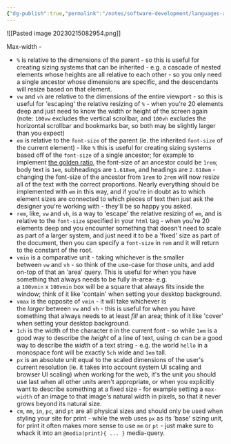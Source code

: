 ```yaml
---
{"dg-publish":true,"permalink":"/notes/software-development/languages-and-frameworks/web-development/front-end/css/tips/","tags":["programming","webdevelopment","frontend","css"],"created":"2025-07-13T15:25:04.924+08:00"}
---
```



![[Pasted image 20230215082954.png]]

Max-width -

- `%` is relative to the dimensions of the parent - so this is useful for creating sizing systems that can be inherited - e.g. a cascade of nested elements whose heights are all relative to each other - so you only need a single ancestor whose dimensions are specific, and the descendants will resize based on that element.
- `vw` and `vh` are relative to the dimensions of the entire viewport - so this is useful for 'escaping' the relative resizing of `%` - when you're 20 elements deep and just need to know the width or height of the screen again (note: `100vw` excludes the vertical scrollbar, and `100vh` excludes the horizontal scrollbar and bookmarks bar, so both may be slightly larger than you expect)
- `em` is relative to the `font-size` of the parent (ie. the inherited `font-size` of the current element) - like `%` this is useful for creating sizing systems based off of the `font-size` of a single ancestor; for example to implement [the golden ratio](https://www.google.com/search?q=golden+ratio&oq=golden+ratio&aqs=chrome..69i57.1556j0j4&sourceid=chrome&ie=UTF-8), the font-size of an ancestor could be `1rem`; body text is `1em`, subheadings are `1.618em`, and headings are `2.618em` - changing the font-size of the ancestor from `1rem` to `2rem` will now resize all of the text with the correct proportions. Nearly everything should be implemented with `em` in this way, and if you're in doubt as to which element sizes are connected to which pieces of text then just ask the designer you're working with - they'll be so happy you asked.
- `rem`, like, `vw` and `vh`, is a way to 'escape' the relative resizing of `em`, and is relative to the `font-size` specified in your `html` tag - when you're 20 elements deep and you encounter something that doesn't need to scale as part of a larger system, and just need it to be a 'fixed' size as part of the document, then you can specify a `font-size` in `rem` and it will return to the constant of the root.
- `vmin` is a comparative unit - taking whichever is the smaller between `vw` and `vh` - so think of the use-case for those units, and add on-top of that an 'area' query. This is useful for when you have something that always needs to be fully in-area- e.g. a `100vmin` x `100vmin` box will be a square that always fits inside the window; think of it like 'contain' when setting your desktop background.
- `vmax` is the opposite of `vmin` - it will take whichever is the *larger* between `vw` and `vh` - this is useful for when you have something that always needs to at least *fill* an area; think of it like 'cover' when setting your desktop background.
- `1ch` is the width of the character `0` in the current font - so while `1em` is a good way to describe the *height* of a line of text, using `ch` can be a good way to describe the *width* of a text string - e.g. the world `hello` in a monospace font will be exactly `5ch` wide and `1em` tall.
- `px` is an absolute unit equal to the scaled dimensions of the user's current resolution (ie. it takes into account system UI scaling and browser UI scaling) when working for the web, it's the unit you should use last when all other units aren't appropriate, or when you explicitly want to describe something at a fixed size - for example setting a `max-width` of an image to that image's natural width in pixels, so that it never grows beyond its natural size.
- `cm`, `mm`, `in`, `pc`, and `pt` are all physical sizes and should only be used when styling your site for print - while the web uses `px` as its 'base' sizing unit, for print it often makes more sense to use `mm` or `pt` - just make sure to whack it into an `@media(print){ ... }` media-query.
